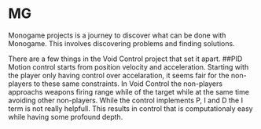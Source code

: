 # MG
Monogame projects is a journey to discover what can be done with Monogame. This involves discovering problems and finding solutions.

There are a few things in the Void Control project that set it apart. 
##PID 
Motion control starts from position velocity and acceleration. Starting with the player only having control over accelaration, it seems fair for the non-players to these same constraints. 
In Void Control the non-players approachs weapons firing range while of the target while at the same time avoiding other non-players. 
While the control implements P, I and D the I term is not really helpfull.
This results in control that is computationaly easy while having some profound depth.